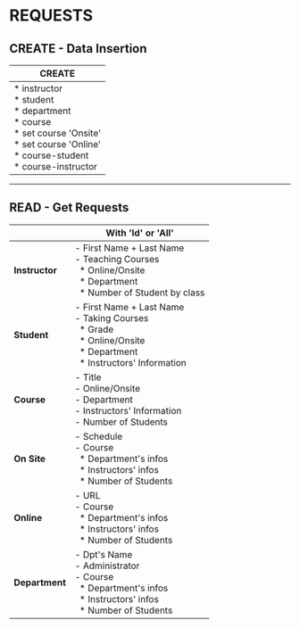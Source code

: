 # REQUESTS

## CREATE - Data Insertion
| CREATE                                                                                                                                              |
|-----------------------------------------------------------------------------------------------------------------------------------------------------|
| * instructor<br> * student<br>* department<br>* course<br>* set course 'Onsite'<br>* set course 'Online'<br>* course-student<br>* course-instructor |

---

## READ - Get Requests
|                | With 'Id' or 'All'                                                                                                                                |
|----------------|---------------------------------------------------------------------------------------------------------------------------------------------------|
| **Instructor** | - First Name + Last Name <br> - Teaching Courses <br>  &nbsp;&nbsp;* Online/Onsite<br>  &nbsp;&nbsp;* Department<br>  &nbsp;&nbsp;* Number of Student by class         |
| **Student**    | - First Name + Last Name <br> - Taking Courses <br>&nbsp;&nbsp;* Grade <br>&nbsp;&nbsp;* Online/Onsite<br>&nbsp;&nbsp;* Department <br>&nbsp;&nbsp;* Instructors' Information |
| **Course**     | - Title <br> - Online/Onsite <br> - Department <br> - Instructors' Information <br> - Number of Students                                          |
| **On Site**    | - Schedule <br> - Course <br>&nbsp;&nbsp;* Department's infos <br>&nbsp;&nbsp;* Instructors' infos <br>&nbsp;&nbsp;* Number of Students                                |
| **Online**     | - URL <br> - Course<br>&nbsp;&nbsp;* Department's infos<br>&nbsp;&nbsp;* Instructors' infos<br>&nbsp;&nbsp;* Number of Students                                        |
| **Department** | - Dpt's Name <br> - Administrator<br> - Course<br>&nbsp;&nbsp;* Department's infos<br>&nbsp;&nbsp;* Instructors' infos<br>&nbsp;&nbsp;* Number of Students             |